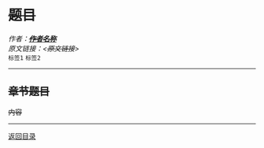 # ~~题目~~
_作者：[**~~作者名称~~**]()_  
_原文链接：<~~原文链接~~>_  
`标签1` `标签2`

---
## ~~章节题目~~
~~内容~~


---
[返回目录](https://github.com/datugou/Article_Translation/tree/master/LEARNING_data_science)
